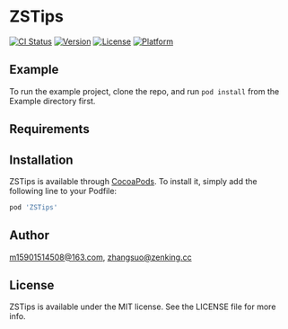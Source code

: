 # ZSTips

[![CI Status](https://img.shields.io/travis/m15901514508@163.com/ZSTips.svg?style=flat)](https://travis-ci.org/m15901514508@163.com/ZSTips)
[![Version](https://img.shields.io/cocoapods/v/ZSTips.svg?style=flat)](https://cocoapods.org/pods/ZSTips)
[![License](https://img.shields.io/cocoapods/l/ZSTips.svg?style=flat)](https://cocoapods.org/pods/ZSTips)
[![Platform](https://img.shields.io/cocoapods/p/ZSTips.svg?style=flat)](https://cocoapods.org/pods/ZSTips)

## Example

To run the example project, clone the repo, and run `pod install` from the Example directory first.

## Requirements

## Installation

ZSTips is available through [CocoaPods](https://cocoapods.org). To install
it, simply add the following line to your Podfile:

```ruby
pod 'ZSTips'
```

## Author

m15901514508@163.com, zhangsuo@zenking.cc

## License

ZSTips is available under the MIT license. See the LICENSE file for more info.

